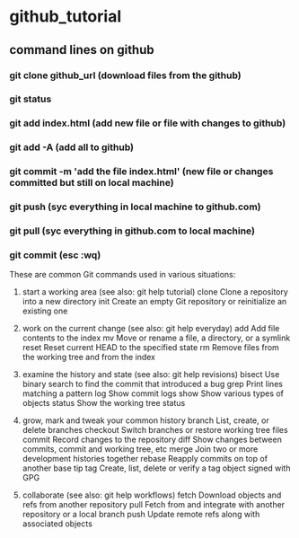 # github_tutorial
## command lines on github

### git clone github_url (download files from the github)
### git status
### git add index.html (add new file or file with changes to github)
### git add -A (add all to github)
### git commit -m 'add the file index.html' (new file or changes committed but still on local machine)
### git push (syc everything in local machine to github.com)
### git pull (syc everything in github.com to local machine)
### git commit (esc :wq)


These are common Git commands used in various situations:

1. start a working area (see also: git help tutorial)
	clone      Clone a repository into a new directory
	init       Create an empty Git repository or reinitialize an existing one

2. work on the current change (see also: git help everyday)
	add        Add file contents to the index
	mv         Move or rename a file, a directory, or a symlink
	reset      Reset current HEAD to the specified state
	rm         Remove files from the working tree and from the index

3. examine the history and state (see also: git help revisions)
	bisect     Use binary search to find the commit that introduced a bug
	grep       Print lines matching a pattern
	log        Show commit logs
	show       Show various types of objects
	status     Show the working tree status

4. grow, mark and tweak your common history
	branch     List, create, or delete branches
	checkout   Switch branches or restore working tree files
	commit     Record changes to the repository
	diff       Show changes between commits, commit and working tree, etc
	merge      Join two or more development histories together
	rebase     Reapply commits on top of another base tip
	tag        Create, list, delete or verify a tag object signed with GPG

5. collaborate (see also: git help workflows)
	fetch      Download objects and refs from another repository
	pull       Fetch from and integrate with another repository or a local branch
	push       Update remote refs along with associated objects
